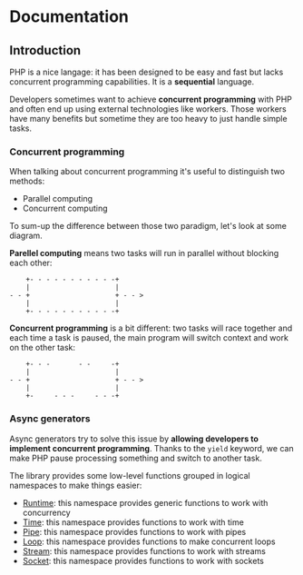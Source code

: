 # Documentation

## Introduction

PHP is a nice langage: it has been designed to be easy and fast but lacks concurrent programming capabilities. It is a
 **sequential** language.
 
Developers sometimes want to achieve **concurrent programming** with PHP and often end up using external technologies 
like workers. Those workers have many benefits but sometime they are too heavy to just handle simple tasks.

### Concurrent programming

When talking about concurrent programming it's useful to distinguish two methods:

* Parallel computing
* Concurrent computing

To sum-up the difference between those two paradigm, let's look at some diagram.

**Parellel computing** means two tasks will run in parallel without blocking each other:

```
    +- - - - - - - - - - -+
    |                     |
- - +                     + - - >
    |                     |
    +- - - - - - - - - - -+
```

**Concurrent programming** is a bit different: two tasks will race together and each time a task is paused, the main 
program will switch context and work on the other task: 

```
    +- - -       - -     -+
    |                     |
- - +                     + - - >
    |                     |
    +-     - - -     - - -+
```

### Async generators

Async generators try to solve this issue by **allowing developers to implement concurrent programming**. Thanks to the 
`yield` keyword, we can make PHP pause processing something and switch to another task.

The library provides some low-level functions grouped in logical namespaces to make things easier:

* [Runtime](runtime.md): this namespace provides generic functions to work with concurrency
* [Time](time.md): this namespace provides functions to work with time
* [Pipe](pipe.md): this namespace provides functions to work with pipes
* [Loop](loop.md): this namespace provides functions to make concurrent loops 
* [Stream](stream.md): this namespace provides functions to work with streams
* [Socket](socket.md): this namespace provides functions to work with sockets

